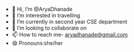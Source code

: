 - 👋 Hi, I’m @AryaDhanade
- 👀 I’m interested in travelling
- 🌱 I’m currently in second year CSE department
- 💞️ I’m looking to collaborate on 
- 📫 How to reach me- aryadhanade@gmail.com
- 😄 Pronouns:she/her


<!---
AryaDhanade/AryaDhanade is a ✨ special ✨ repository because its `README.md` (this file) appears on your GitHub profile.
You can click the Preview link to take a look at your changes.
--->
